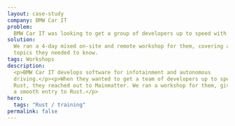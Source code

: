 ```yaml
---
layout: case-study
company: BMW Car IT
problem:
  BMW Car IT was looking to get a group of developers up to speed with Rust.
solution:
  We ran a 4-day mixed on-site and remote workshop for them, covering all the
  topics they needed to know.
tags: Workshops
description:
  <p>BMW Car IT develops software for infotainment and autonomous
  driving.</p><p>When they wanted to get a team of developers up to speed with
  Rust, they reached out to Mainmatter. We ran a workshop for them, giving them
  a smooth entry to Rust.</p>
hero:
  tags: "Rust / training"
permalink: false
---
```

